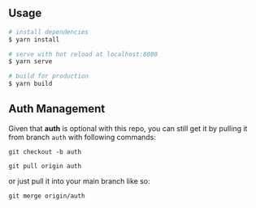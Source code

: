 
## Usage
``` bash
# install dependencies
$ yarn install

# serve with hot reload at localhost:8080
$ yarn serve

# build for production
$ yarn build

```

## Auth Management
Given that **auth** is optional with this repo, you can still get it by pulling it from branch `auth` with following commands:

`git checkout -b auth`

`git pull origin auth`

or just pull it into your main branch like so:

`git merge origin/auth`
